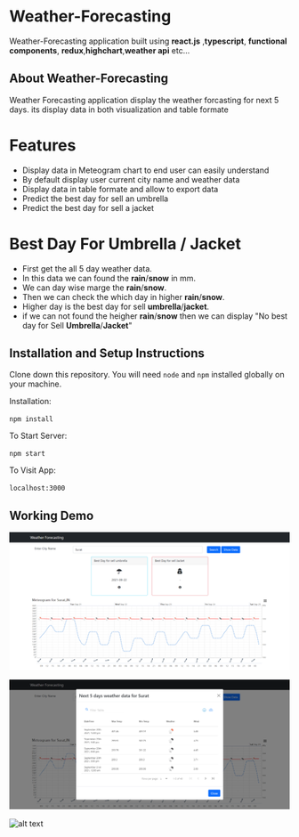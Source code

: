 
# Weather-Forecasting
 Weather-Forecasting application built using **react.js** ,**typescript**, **functional components**, **redux**,**highchart**,**weather api** etc...

## About  Weather-Forecasting

Weather Forecasting application display the weather forcasting for next 5 days. its display data in both visualization and table formate 

# Features

 - Display data in Meteogram chart to end user can easily understand
 - By default display user current city name and weather data
 - Display data in table formate and allow to export data 
 - Predict the  best  day for sell an umbrella 
 - Predict the best  day for sell a jacket

# Best Day For Umbrella / Jacket
 - First get the all 5 day weather data.
 - In this data we can found the **rain**/**snow** in mm.
 - We can day wise marge the **rain**/**snow**.
 - Then we can check the which day in higher **rain**/**snow**.
 - Higher day is the best day for sell **umbrella**/**jacket**.
 - if we can not found the heigher **rain**/**snow** then we can display "No best day for Sell **Umbrella**/**Jacket**"

 


  ## Installation and Setup Instructions
  Clone down this repository. You will need  `node`  and  `npm`  installed globally on your machine.
  
  Installation:

`npm install`  

To Start Server:

`npm start`  

To Visit App:

`localhost:3000`

## Working Demo

![alt text](https://raw.githubusercontent.com/hetald1/Weather-Forecasting/main/public/images/WeatherHome.png?token=APASJ2MPRAXY7G3JTY56SPLBJB3LG)

![alt text](https://raw.githubusercontent.com/hetald1/Weather-Forecasting/main/public/images/WeatherDataDisplay.png?token=APASJ2OQM5CK6DR47ZNC2OTBJB3NC)

![alt text](https://raw.githubusercontent.com/hetald1/Weather-Forecasting/main/public/images/WeatherDemo.gif?token=APASJ2MNQPIF7MCZ62HGKDDBJB3OM)


